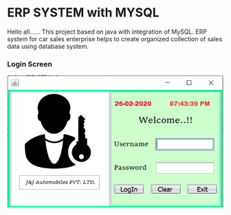 # ERP SYSTEM with MYSQL
Hello all...... This project based on java with integration of MySQL. 
ERP system for car sales enterprise helps to create organized collection of sales data using database system.

### Login Screen

<img src="login_screen.PNG">

